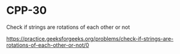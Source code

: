 # CPP-30
Check if strings are rotations of each other or not









https://practice.geeksforgeeks.org/problems/check-if-strings-are-rotations-of-each-other-or-not/0
